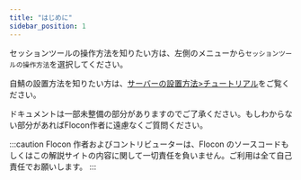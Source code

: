 ```yaml
---
title: "はじめに"
sidebar_position: 1
---
```


セッションツールの操作方法を知りたい方は、左側のメニューから`セッションツールの操作方法`を選択してください。

自鯖の設置方法を知りたい方は、[サーバーの設置方法>チュートリアル](./server/tutorial/)をご覧ください。

ドキュメントは一部未整備の部分がありますのでご了承ください。もしわからない部分があればFlocon作者に遠慮なくご質問ください。

:::caution
Flocon 作者およびコントリビューターは、Flocon のソースコードもしくはこの解説サイトの内容に関して一切責任を負いません。ご利用は全て自己責任でお願いします。
:::
